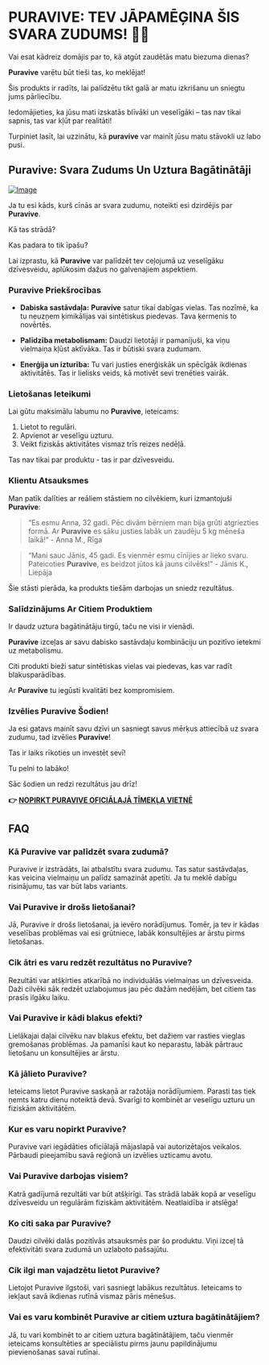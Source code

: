 # PURAVIVE: TEV JĀPAMĒĢINA ŠIS SVARA ZUDUMS! 🌱💪

Vai esat kādreiz domājis par to, kā atgūt zaudētās matu biezuma dienas? 

**Puravive** varētu būt tieši tas, ko meklējat! 

Šis produkts ir radīts, lai palīdzētu tikt galā ar matu izkrišanu un sniegtu jums pārliecību. 

Iedomājieties, ka jūsu mati izskatās blīvāki un veselīgāki – tas nav tikai sapnis, tas var kļūt par realitāti! 

Turpiniet lasīt, lai uzzinātu, kā **puravive** var mainīt jūsu matu stāvokli uz labo pusi.

## Puravive: Svara Zudums Un Uztura Bagātinātāji

[![Image](https://puravive.com/assets/images/3-desktop-best.png)](https://gchaffi.com/PVYh946d)

Ja tu esi kāds, kurš cīnās ar svara zudumu, noteikti esi dzirdējis par **Puravive**. 

Kā tas strādā? 

Kas padara to tik īpašu?

Lai izprastu, kā **Puravive** var palīdzēt tev ceļojumā uz veselīgāku dzīvesveidu, aplūkosim dažus no galvenajiem aspektiem.

### Puravive Priekšrocības

- **Dabiska sastāvdaļa:** 
  **Puravive** satur tikai dabīgas vielas. Tas nozīmē, ka tu neuzņem ķimikālijas vai sintētiskus piedevas. Tava ķermenis to novērtēs.

- **Palīdzība metabolismam:** 
  Daudzi lietotāji ir pamanījuši, ka viņu vielmaiņa kļūst aktīvāka. Tas ir būtiski svara zudumam.

- **Enerģija un izturība:** 
  Tu vari justies enerģiskāk un spēcīgāk ikdienas aktivitātēs. Tas ir lielisks veids, kā motivēt sevi trenēties vairāk.

### Lietošanas Ieteikumi

Lai gūtu maksimālu labumu no **Puravive**, ieteicams:

1. Lietot to regulāri.
2. Apvienot ar veselīgu uzturu.
3. Veikt fiziskās aktivitātes vismaz trīs reizes nedēļā.

Tas nav tikai par produktu - tas ir par dzīvesveidu.

### Klientu Atsauksmes

Man patīk dalīties ar reāliem stāstiem no cilvēkiem, kuri izmantojuši **Puravive**:

> “Es esmu Anna, 32 gadi. Pēc divām bērniem man bija grūti atgriezties formā. Ar **Puravive** es sāku justies labāk un zaudēju 5 kg mēneša laikā!” - Anna M., Rīga

> “Mani sauc Jānis, 45 gadi. Es vienmēr esmu cīnījies ar lieko svaru. Pateicoties **Puravive**, es beidzot jūtos kā jauns cilvēks!” - Jānis K., Liepāja

Šie stāsti pierāda, ka produkts tiešām darbojas un sniedz rezultātus.

### Salīdzinājums Ar Citiem Produktiem

Ir daudz uztura bagātinātāju tirgū, taču ne visi ir vienādi.

**Puravive** izceļas ar savu dabisko sastāvdaļu kombināciju un pozitīvo ietekmi uz metabolismu.

Citi produkti bieži satur sintētiskas vielas vai piedevas, kas var radīt blakusparādības.

Ar **Puravive** tu iegūsti kvalitāti bez kompromisiem.

### Izvēlies Puravive Šodien!

Ja esi gatavs mainīt savu dzīvi un sasniegt savus mērķus attiecībā uz svara zudumu, tad izvēlies **Puravive**!

Tas ir laiks rīkoties un investēt sevī! 

Tu pelni to labāko!

Sāc šodien un redzi rezultātus jau drīz!



**👉 [NOPIRKT PURAVIVE OFICIĀLAJĀ TĪMEKĻA VIETNĒ](https://gchaffi.com/PVYh946d)**

## FAQ

### Kā Puravive var palīdzēt svara zudumā?
Puravive ir izstrādāts, lai atbalstītu svara zudumu. Tas satur sastāvdaļas, kas veicina vielmaiņu un palīdz samazināt apetīti. Ja tu meklē dabīgu risinājumu, tas var būt labs variants.

### Vai Puravive ir drošs lietošanai?
Jā, Puravive ir drošs lietošanai, ja ievēro norādījumus. Tomēr, ja tev ir kādas veselības problēmas vai esi grūtniece, labāk konsultējies ar ārstu pirms lietošanas.

### Cik ātri es varu redzēt rezultātus no Puravive?
Rezultāti var atšķirties atkarībā no individuālās vielmaiņas un dzīvesveida. Daži cilvēki sāk redzēt uzlabojumus jau pēc dažām nedēļām, bet citiem tas prasīs ilgāku laiku.

### Vai Puravive ir kādi blakus efekti?
Lielākajai daļai cilvēku nav blakus efektu, bet dažiem var rasties vieglas gremošanas problēmas. Ja pamanīsi kaut ko neparastu, labāk pārtrauc lietošanu un konsultējies ar ārstu.

### Kā jālieto Puravive?
Ieteicams lietot Puravive saskaņā ar ražotāja norādījumiem. Parasti tas tiek ņemts katru dienu noteiktā devā. Svarīgi to kombinēt ar veselīgu uzturu un fiziskām aktivitātēm.

### Kur es varu nopirkt Puravive?
Puravive vari iegādāties oficiālajā mājaslapā vai autorizētajos veikalos. Pārbaudi pieejamību savā reģionā un izvēlies uzticamu avotu.

### Vai Puravive darbojas visiem?
Katrā gadījumā rezultāti var būt atšķirīgi. Tas strādā labāk kopā ar veselīgu dzīvesveidu un regulārām fiziskām aktivitātēm. Neatlaidība ir atslēga!

### Ko citi saka par Puravive?
Daudzi cilvēki dalās pozitīvās atsauksmēs par šo produktu. Viņi izceļ tā efektivitāti svara zudumā un uzlaboto pašsajūtu.

### Cik ilgi man vajadzētu lietot Puravive?
Lietojot Puravive ilgstoši, vari sasniegt labākus rezultātus. Ieteicams to iekļaut savā ikdienas rutīnā vismaz pāris mēnešus.

### Vai es varu kombinēt Puravive ar citiem uztura bagātinātājiem?
Jā, tu vari kombinēt to ar citiem uztura bagātinātājiem, taču vienmēr ieteicams konsultēties ar speciālistu pirms jaunu papildinājumu pievienošanas savai rutīnai.